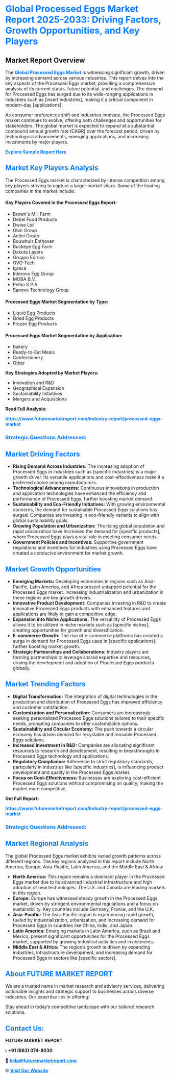 <h1 style="color: #007BFF;">Global Processed Eggs Market Report 2025-2033: Driving Factors, Growth Opportunities, and Key Players</h1>

<section id="overview">
<h2>Market Report Overview</h2>
<p>The <a href="https://www.futuremarketreport.com/industry-report/processed-eggs-market" style="color: #007BFF; text-decoration: none;"><strong>Global Processed Eggs Market</strong></a> is witnessing significant growth, driven by increasing demand across various industries. This report delves into the key aspects of the Processed Eggs market, providing a comprehensive analysis of its current status, future potential, and challenges. The demand for Processed Eggs has surged due to its wide-ranging applications in industries such as [insert industries], making it a critical component in modern-day [applications].</p>
<p>As consumer preferences shift and industries innovate, the Processed Eggs market continues to evolve, offering both challenges and opportunities for stakeholders. The global market is expected to expand at a substantial compound annual growth rate (CAGR) over the forecast period, driven by technological advancements, emerging applications, and increasing investments by major players.</p>
</section>

<section id="overview">
<p><a href="https://www.futuremarketreport.com/request-sample/reportId=102172" style="color: #007BFF; text-decoration: none;"><strong>Explore Sample Report Here</strong></a></p>
</section>

<section id="key-players">
<h2 style="color: #007BFF;">Market Key Players Analysis</h2>
<p>The Processed Eggs market is characterized by intense competition among key players striving to capture a larger market share. Some of the leading companies in the market include:</p>
<h4>Key Players Covered in the Processed Eggs Report:</h4>
<ul><li>Brown&#039;s Mill Farm</li><li>Debel Food Products</li><li>Dwise Ltd</li><li>Glon Group</li><li>Actini Group</li><li>Bouwhuis Enthovan</li><li>Buckeye Egg Farm</li><li>Dakota Layers</li><li>Gruppo Eurovo</li><li>OVO-Tech</li><li>Igreca</li><li>Interovo Egg Group</li><li>MOBA B.V.</li><li>Pelbo S.P.A</li><li>Sanovo Technology Group</li></ul>
<h4>Processed Eggs Market Segmentation by Type:</h4>
<ul><li>Liquid Egg Products</li><li>Dried Egg Products</li><li>Frozen Egg Products</li></ul>

<h4>Processed Eggs Market Segmentation by Application:</h4>
<ul><li>Bakery</li><li>Ready-to-Eat Meals</li><li>Confectionery</li><li>Other</li></ul>
<p><strong>Key Strategies Adopted by Market Players:</strong></p>
<ul>
<li>Innovation and R&D</li>
<li>Geographical Expansion</li>
<li>Sustainability Initiatives</li>
<li>Mergers and Acquisitions</li>
</ul>
</section>

<section>
<p><strong>Read Full Analysis: </strong></p><a href="https://www.futuremarketreport.com/industry-report/processed-eggs-market" style="color: #007BFF; text-decoration: none;"><strong>https://www.futuremarketreport.com/industry-report/processed-eggs-market</strong></a>
<h3 style="color: #007BFF;">Strategic Questions Addressed:</h3>
</section>

<section id="driving-factors">
<h2 style="color: #007BFF;">Market Driving Factors</h2>
<ul>
<li><strong>Rising Demand Across Industries:</strong> The increasing adoption of Processed Eggs in industries such as [specific industries] is a major growth driver. Its versatile applications and cost-effectiveness make it a preferred choice among manufacturers.</li>
<li><strong>Technological Advancements:</strong> Continuous innovations in production and application technologies have enhanced the efficiency and performance of Processed Eggs, further boosting market demand.</li>
<li><strong>Sustainability and Eco-Friendly Initiatives:</strong> With growing environmental concerns, the demand for sustainable Processed Eggs solutions has surged. Companies are investing in eco-friendly variants to align with global sustainability goals.</li>
<li><strong>Growing Population and Urbanization:</strong> The rising global population and rapid urbanization have increased the demand for [specific products], where Processed Eggs plays a vital role in meeting consumer needs.</li>
<li><strong>Government Policies and Incentives:</strong> Supportive government regulations and incentives for industries using Processed Eggs have created a conducive environment for market growth.</li>
</ul>
</section>

<section id="growth-opportunities">
<h2 style="color: #007BFF;">Market Growth Opportunities</h2>
<ul>
<li><strong>Emerging Markets:</strong> Developing economies in regions such as Asia-Pacific, Latin America, and Africa present untapped potential for the Processed Eggs market. Increasing industrialization and urbanization in these regions are key growth drivers.</li>
<li><strong>Innovative Product Development:</strong> Companies investing in R&D to create innovative Processed Eggs products with enhanced features and applications are likely to gain a competitive edge.</li>
<li><strong>Expansion into Niche Applications:</strong> The versatility of Processed Eggs allows it to be utilized in niche markets such as [specific niches], creating opportunities for growth and diversification.</li>
<li><strong>E-commerce Growth:</strong> The rise of e-commerce platforms has created a surge in demand for Processed Eggs used in [specific applications], further boosting market growth.</li>
<li><strong>Strategic Partnerships and Collaborations:</strong> Industry players are forming partnerships to leverage shared expertise and resources, driving the development and adoption of Processed Eggs products globally.</li>
</ul>
</section>

<section id="trending-factors">
<h2 style="color: #007BFF;">Market Trending Factors</h2>
<ul>
<li><strong>Digital Transformation:</strong> The integration of digital technologies in the production and distribution of Processed Eggs has improved efficiency and customer satisfaction.</li>
<li><strong>Customization and Personalization:</strong> Consumers are increasingly seeking personalized Processed Eggs solutions tailored to their specific needs, prompting companies to offer customizable options.</li>
<li><strong>Sustainability and Circular Economy:</strong> The push towards a circular economy has driven demand for recyclable and reusable Processed Eggs solutions.</li>
<li><strong>Increased Investment in R&D:</strong> Companies are allocating significant resources to research and development, resulting in breakthroughs in Processed Eggs technology and applications.</li>
<li><strong>Regulatory Compliance:</strong> Adherence to strict regulatory standards, particularly in industries like [specific industries], is influencing product development and quality in the Processed Eggs market.</li>
<li><strong>Focus on Cost-Effectiveness:</strong> Businesses are exploring cost-efficient Processed Eggs solutions without compromising on quality, making the market more competitive.</li>
</ul>
</section>

<section>
<p><strong>Get Full Report: </strong></p><a href="https://www.futuremarketreport.com/industry-report/processed-eggs-market" style="color: #007BFF; text-decoration: none;"><strong>https://www.futuremarketreport.com/industry-report/processed-eggs-market</strong></a>
<h3 style="color: #007BFF;">Strategic Questions Addressed:</h3>
</section>


<section id="regional-analysis">
<h2 style="color: #007BFF;">Market Regional Analysis</h2>
<p>The global Processed Eggs market exhibits varied growth patterns across different regions. The key regions analyzed in this report include North America, Europe, Asia-Pacific, Latin America, and the Middle East & Africa:</p>
<ul>
<li><strong>North America:</strong> This region remains a dominant player in the Processed Eggs market due to its advanced industrial infrastructure and high adoption of new technologies. The U.S. and Canada are leading markets in this region.</li>
<li><strong>Europe:</strong> Europe has witnessed steady growth in the Processed Eggs market, driven by stringent environmental regulations and a focus on sustainability. Key countries include Germany, France, and the U.K.</li>
<li><strong>Asia-Pacific:</strong> The Asia-Pacific region is experiencing rapid growth, fueled by industrialization, urbanization, and increasing demand for Processed Eggs in countries like China, India, and Japan.</li>
<li><strong>Latin America:</strong> Emerging markets in Latin America, such as Brazil and Mexico, present significant opportunities for the Processed Eggs market, supported by growing industrial activities and investments.</li>
<li><strong>Middle East & Africa:</strong> The region’s growth is driven by expanding industries, infrastructure development, and increasing demand for Processed Eggs in sectors like [specific sectors].</li>
</ul>
</section>

<footer>
<h2 style="color: #007BFF;">About FUTURE MARKET REPORT</h2>
<p>We are a trusted name in market research and advisory services, delivering actionable insights and strategic support to businesses across diverse industries. Our expertise lies in offering:</p>

<p>Stay ahead in today’s competitive landscape with our tailored research solutions.</p>

<h2 style="color: #007BFF;">Contact Us:</h2>
<p><strong>FUTURE MARKET REPORT</strong></p>
<p>📞 <strong>+91 (883) 074-8030</strong></p>
<p>📧 <strong><a href="mailto:help@futuremarketreport.com" style="color: #007BFF;">help@futuremarketreport.com</a></strong></p>
<p>🌐 <strong><a href="https://www.futuremarketreport.com/" style="color: #007BFF;">Visit Our Website</a></strong></p>
</footer>